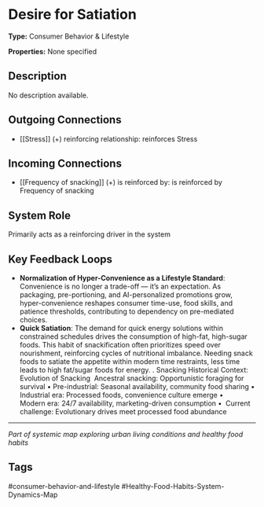 # Desire for Satiation

**Type:** Consumer Behavior & Lifestyle

**Properties:** None specified

## Description
No description available.

## Outgoing Connections
- [[Stress]] (+) reinforcing relationship: reinforces Stress

## Incoming Connections
- [[Frequency of snacking]] (+) is reinforced by: is reinforced by Frequency of snacking

## System Role
Primarily acts as a reinforcing driver in the system

## Key Feedback Loops
- **Normalization of Hyper-Convenience as a Lifestyle Standard**: Convenience is no longer a trade-off — it’s an expectation. As packaging, pre-portioning, and AI-personalized promotions grow, hyper-convenience reshapes consumer time-use, food skills, and patience thresholds, contributing to dependency on pre-mediated choices.
- **Quick Satiation**: The demand for quick energy solutions within constrained schedules drives the consumption of high-fat, high-sugar foods. This habit of snackification often prioritizes speed over nourishment, reinforcing cycles of nutritional imbalance. Needing snack foods to satiate the appetite within modern time restraints, less time leads to high fat/sugar foods for energy. 
.
Snacking Historical Context: Evolution of Snacking 
⁠Ancestral snacking: Opportunistic foraging for survival •⁠ 
Pre-industrial: Seasonal availability, community food sharing •⁠  
⁠Industrial era: Processed foods, convenience culture emerge •⁠  
⁠Modern era: 24/7 availability, marketing-driven consumption •⁠  ⁠
Current challenge: Evolutionary drives meet processed food abundance

---
*Part of systemic map exploring urban living conditions and healthy food habits*

## Tags
#consumer-behavior-and-lifestyle #Healthy-Food-Habits-System-Dynamics-Map
